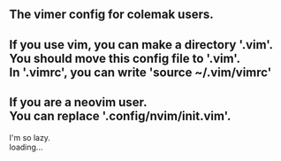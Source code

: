 ## The vimer config for colemak users.  

If you use vim, you can make a directory '.vim'.  
You should move this config file to '.vim'.  
In '.vimrc', you can write 'source ~/.vim/vimrc'  
---
If you are a neovim user.  
You can replace '.config/nvim/init.vim'.  
---
I'm so lazy.  
loading...  
